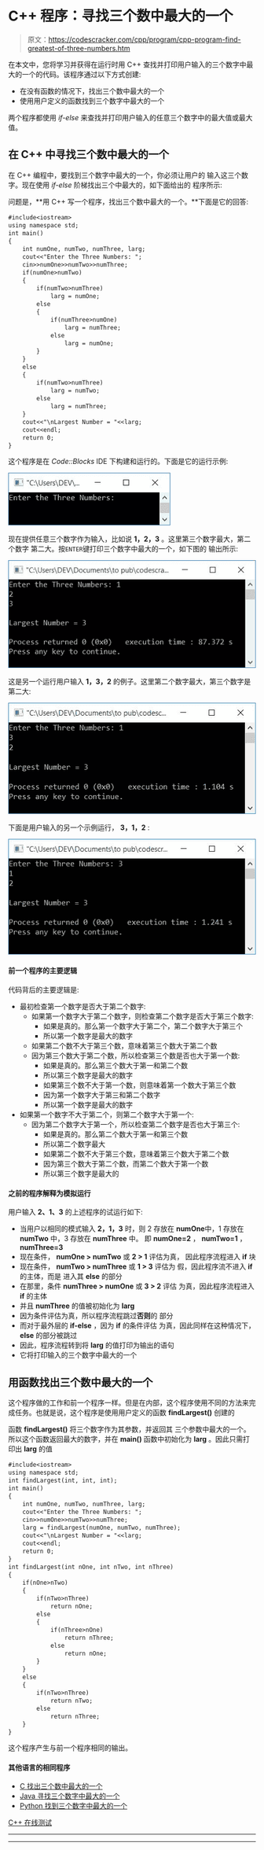 # C++ 程序：寻找三个数中最大的一个

> 原文：<https://codescracker.com/cpp/program/cpp-program-find-greatest-of-three-numbers.htm>

在本文中，您将学习并获得在运行时用 C++ 查找并打印用户输入的三个数字中最大的一个的代码。该程序通过以下方式创建:

*   在没有函数的情况下，找出三个数中最大的一个
*   使用用户定义的函数找到三个数字中最大的一个

两个程序都使用 *if-else* 来查找并打印用户输入的任意三个数字中的最大值或最大值。

## 在 C++ 中寻找三个数中最大的一个

在 C++ 编程中，要找到三个数字中最大的一个，你必须让用户的 输入这三个数字。现在使用 *if-else* 阶梯找出三个中最大的，如下面给出的 程序所示:

问题是，**用 C++ 写一个程序，找出三个数中最大的一个。**下面是它的回答:

```
#include<iostream>
using namespace std;
int main()
{
    int numOne, numTwo, numThree, larg;
    cout<<"Enter the Three Numbers: ";
    cin>>numOne>>numTwo>>numThree;
    if(numOne>numTwo)
    {
        if(numTwo>numThree)
            larg = numOne;
        else
        {
            if(numThree>numOne)
                larg = numThree;
            else
                larg = numOne;
        }
    }
    else
    {
        if(numTwo>numThree)
            larg = numTwo;
        else
            larg = numThree;
    }
    cout<<"\nLargest Number = "<<larg;
    cout<<endl;
    return 0;
}
```

这个程序是在 *Code::Blocks* IDE 下构建和运行的。下面是它的运行示例:

![C++ program find biggest of three](img/864b20ea3f26f3574b02b39ab676735b.png)

现在提供任意三个数字作为输入，比如说 **1，2，3** 。这里第三个数字最大，第二个数字 第二大。按`ENTER`键打印三个数字中最大的一个，如下图的 输出所示:

![C++ program find largest of three](img/b543d74d9459bed61898959fe3ad26c4.png)

这是另一个运行用户输入 **1，3，2** 的例子。这里第二个数字最大，第三个数字是 第二大:

![C++ program find largest in three](img/ef1f20ed0f32b7f1d7f7d3a07bade6f4.png)

下面是用户输入的另一个示例运行， **3，1，2** :

![find largest of three numbers c++](img/dae5b4df3a06082fca133b6c5ac34cde.png)

#### 前一个程序的主要逻辑

代码背后的主要逻辑是:

*   最初检查第一个数字是否大于第二个数字:
    *   如果第一个数字大于第二个数字，则检查第二个数字是否大于第三个数字:
        *   如果是真的。那么第一个数字大于第二个，第二个数字大于第三个
        *   所以第一个数字是最大的数字
    *   如果第二个数不大于第三个数，意味着第三个数大于第二个数
    *   因为第三个数大于第二个数，所以检查第三个数是否也大于第一个数:
        *   如果是真的。那么第三个数大于第一和第二个数
        *   所以第三个数字是最大的数字
        *   如果第三个数不大于第一个数，则意味着第一个数大于第三个数
        *   因为第一个数字大于第三和第二个数字
        *   所以第一个数字是最大的数字
*   如果第一个数字不大于第二个，则第二个数字大于第一个:
    *   因为第二个数字大于第一个，所以检查第二个数字是否也大于第三个:
        *   如果是真的。那么第二个数大于第一和第三个数
        *   所以第二个数字最大
        *   如果第二个数不大于第三个数，意味着第三个数大于第二个数
        *   因为第三个数大于第二个数，而第二个数大于第一个数
        *   所以第三个数字是最大的

#### 之前的程序解释为模拟运行

用户输入 **2、1、3** 的上述程序的试运行如下:

*   当用户以相同的模式输入 **2，1，3** 时，则 2 存放在 **numOne**中，1 存放在 **numTwo** 中，3 存放在 **numThree** 中。 即 **numOne=2** ， **numTwo=1** ， **numThree=3**
*   现在条件， **numOne > numTwo** 或 **2 > 1** 评估为真， 因此程序流程进入 **if** 块
*   现在条件， **numTwo > numThree** 或 **1 > 3** 评估为 假，因此程序流不进入 **if** 的主体，而是 进入其 **else** 的部分
*   在那里，条件 **numThree > numOne** 或 **3 > 2** 评估 为真，因此程序流程进入 **if** 的主体
*   并且 **numThree** 的值被初始化为 **larg**
*   因为条件评估为真，所以程序流程跳过**否则**的 部分
*   而对于最外层的 **if-else** ，因为 **if** 的条件评估 为真，因此同样在这种情况下， **else** 的部分被跳过
*   因此，程序流程转到将 **larg** 的值打印为输出的语句
*   它将打印输入的三个数字中最大的一个

## 用函数找出三个数中最大的一个

这个程序做的工作和前一个程序一样。但是在内部，这个程序使用不同的方法来完成任务。也就是说，这个程序是使用用户定义的函数 **findLargest()** 创建的

函数 **findLargest()** 将三个数字作为其参数，并返回其 三个参数中最大的一个。所以这个函数返回最大的数字，并在 **main()** 函数中初始化为 **larg** 。因此只需打印出 **larg** 的值

```
#include<iostream>
using namespace std;
int findLargest(int, int, int);
int main()
{
    int numOne, numTwo, numThree, larg;
    cout<<"Enter the Three Numbers: ";
    cin>>numOne>>numTwo>>numThree;
    larg = findLargest(numOne, numTwo, numThree);
    cout<<"\nLargest Number = "<<larg;
    cout<<endl;
    return 0;
}
int findLargest(int nOne, int nTwo, int nThree)
{
    if(nOne>nTwo)
    {
        if(nTwo>nThree)
            return nOne;
        else
        {
            if(nThree>nOne)
                return nThree;
            else
                return nOne;
        }
    }
    else
    {
        if(nTwo>nThree)
            return nTwo;
        else
            return nThree;
    }
}
```

这个程序产生与前一个程序相同的输出。

#### 其他语言的相同程序

*   [C 找出三个数中最大的一个](/c/program/c-program-find-greatest-of-three-numbers.htm)
*   [Java 寻找三个数字中最大的一个](/java/program/java-program-find-largest-of-three-numbers.htm)
*   [Python 找到三个数字中最大的一个](/python/program/python-program-find-largest-of-three-numbers.htm)

[C++ 在线测试](/exam/showtest.php?subid=3)

* * *

* * *